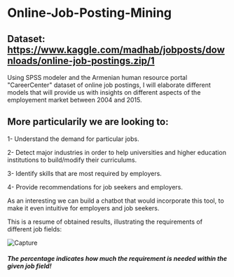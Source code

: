 # Online-Job-Posting-Mining

## Dataset: https://www.kaggle.com/madhab/jobposts/downloads/online-job-postings.zip/1

Using SPSS modeler and the Armenian human resource portal "CareerCenter" dataset of online job postings, I will elaborate different models that will provide us with insights on different aspects of the employement market between 2004 and 2015.

## More particularily we are looking to:

  1- Understand the demand for particular jobs.
  
  2- Detect major industries in order to help universities and higher education institutions to build/modify their curriculums.
  
  3- Identify skills that are most required by employers.
  
  4- Provide recommendations for job seekers and employers. 
  
 As an interesting we can build a chatbot that would incorporate this tool, to make it even intuitive for employers and job seekers.

This is a resume of obtained results, illustrating the requirements of different job fields:

![Capture](https://user-images.githubusercontent.com/47015407/59955621-37d76380-9483-11e9-8d95-b4937313f4b6.PNG)

##### The percentage indicates how much the requirement is needed within the given job field!
